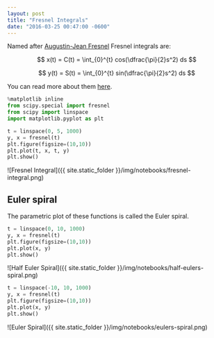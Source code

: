 ```yaml
---
layout: post
title: "Fresnel Integrals"
date: "2016-03-25 00:47:00 -0600"
---
```

Named after [Augustin-Jean Fresnel](https://en.wikipedia.org/wiki/Augustin-Jean_Fresnel) Fresnel integrals are:

$$ x(t) = C(t) = \int_{0}^{t} cos(\dfrac{\pi}{2}s^2) ds $$

$$ y(t) = S(t) = \int_{0}^{t} sin(\dfrac{\pi}{2}s^2) ds $$

You can read more about them [here](https://en.wikipedia.org/wiki/Fresnel_integral).


```python
%matplotlib inline
from scipy.special import fresnel
from scipy import linspace
import matplotlib.pyplot as plt
```


```python
t = linspace(0, 5, 1000)
y, x = fresnel(t)
plt.figure(figsize=(10,10))
plt.plot(t, x, t, y)
plt.show()
```

![Fresnel Integral]({{ site.static_folder }}/img/notebooks/fresnel-integral.png)


## Euler spiral
The parametric plot of these functions is called the Euler spiral.


```python
t = linspace(0, 10, 1000)
y, x = fresnel(t)
plt.figure(figsize=(10,10))
plt.plot(x, y)
plt.show()
```


![Half Euler Spiral]({{ site.static_folder }}/img/notebooks/half-eulers-spiral.png)


```python
t = linspace(-10, 10, 1000)
y, x = fresnel(t)
plt.figure(figsize=(10,10))
plt.plot(x, y)
plt.show()
```


![Euler Spiral]({{ site.static_folder }}/img/notebooks/eulers-spiral.png)
